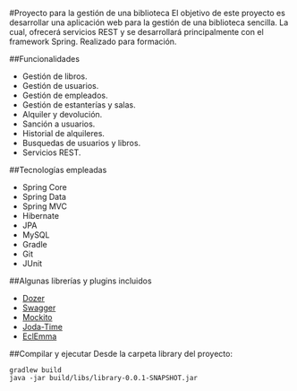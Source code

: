 #Proyecto para la gestión de una biblioteca
El objetivo de este proyecto es desarrollar una aplicación web para la gestión de una biblioteca sencilla. La cual, ofrecerá servicios REST y se desarrollará principalmente con el framework Spring.
Realizado para formación.

##Funcionalidades
- Gestión de libros.
- Gestión de usuarios.
- Gestión de empleados.
- Gestión de estanterías y salas.
- Alquiler y devolución.
- Sanción a usuarios.
- Historial de alquileres.
- Busquedas de usuarios y libros.
- Servicios REST.

##Tecnologías empleadas
- Spring Core
- Spring Data
- Spring MVC
- Hibernate
- JPA
- MySQL
- Gradle
- Git
- JUnit

##Algunas librerías y plugins incluidos 
- [Dozer](http://dozer.sourceforge.net/)
- [Swagger](http://swagger.io/)
- [Mockito](http://mockito.org/)
- [Joda-Time](http://www.joda.org/joda-time/)
- [EclEmma](http://www.eclemma.org/)

##Compilar y ejecutar
Desde la carpeta library del proyecto:
```
gradlew build
java -jar build/libs/library-0.0.1-SNAPSHOT.jar
```
